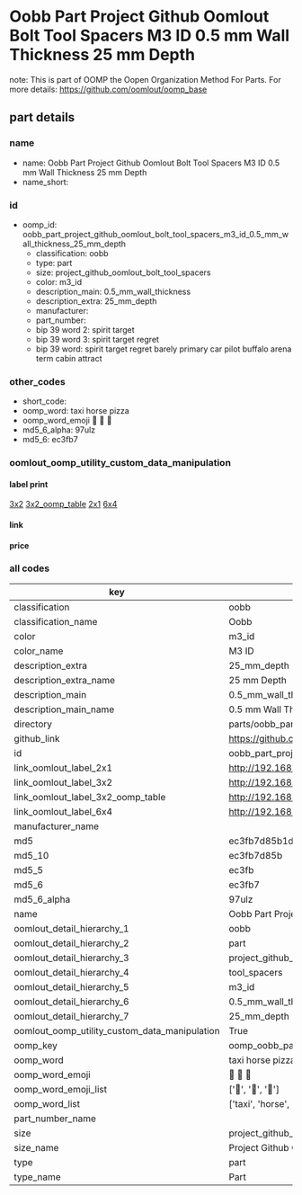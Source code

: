 # Oobb Part Project Github Oomlout Bolt Tool Spacers M3 ID 0.5 mm Wall Thickness 25 mm Depth  

note: This is part of OOMP the Oopen Organization Method For Parts. For more details: https://github.com/oomlout/oomp_base

##  part details
  







### name
* name: Oobb Part Project Github Oomlout Bolt Tool Spacers M3 ID 0.5 mm Wall Thickness 25 mm Depth
* name_short: 
### id
* oomp_id: oobb_part_project_github_oomlout_bolt_tool_spacers_m3_id_0.5_mm_wall_thickness_25_mm_depth
  * classification: oobb
  * type: part
  * size: project_github_oomlout_bolt_tool_spacers
  * color: m3_id
  * description_main: 0.5_mm_wall_thickness
  * description_extra: 25_mm_depth
  * manufacturer: 
  * part_number: 
  * bip 39 word 2: spirit target
  * bip 39 word 3: spirit target regret
  * bip 39 word: spirit target regret barely primary car pilot buffalo arena term cabin attract

### other_codes
* short_code: 
* oomp_word: taxi horse pizza
* oomp_word_emoji :taxi: :horse: :pizza:
* md5_6_alpha: 97ulz
* md5_6: ec3fb7






### oomlout_oomp_utility_custom_data_manipulation
#### label print
[3x2](http://192.168.1.245:1112/?label=oomp%2097ulz)
[3x2_oomp_table](http://192.168.1.108:1112/?label=oomp%2097ulz)
[2x1](http://192.168.1.242:1112/?label=oomp%2097ulz)
[6x4](http://192.168.1.55:1112/?label=oomp%2097ulz)    

#### link

                              

#### price







### all codes 
| key | value |  
| --- | --- |  
| classification | oobb |  
| classification_name | Oobb |  
| color | m3_id |  
| color_name | M3 ID |  
| description_extra | 25_mm_depth |  
| description_extra_name | 25 mm Depth |  
| description_main | 0.5_mm_wall_thickness |  
| description_main_name | 0.5 mm Wall Thickness |  
| directory | parts/oobb_part_project_github_oomlout_bolt_tool_spacers_m3_id_0.5_mm_wall_thickness_25_mm_depth |  
| github_link | https://github.com/oomlout/oomlout_oomp_part_src/tree/main/parts/oobb_part_project_github_oomlout_bolt_tool_spacers_m3_id_0.5_mm_wall_thickness_25_mm_depth |  
| id | oobb_part_project_github_oomlout_bolt_tool_spacers_m3_id_0.5_mm_wall_thickness_25_mm_depth |  
| link_oomlout_label_2x1 | http://192.168.1.242:1112/?label=oomp%2097ulz |  
| link_oomlout_label_3x2 | http://192.168.1.245:1112/?label=oomp%2097ulz |  
| link_oomlout_label_3x2_oomp_table | http://192.168.1.108:1112/?label=oomp%2097ulz |  
| link_oomlout_label_6x4 | http://192.168.1.55:1112/?label=oomp%2097ulz |  
| manufacturer_name |  |  
| md5 | ec3fb7d85b1db49c8955512969777e90 |  
| md5_10 | ec3fb7d85b |  
| md5_5 | ec3fb |  
| md5_6 | ec3fb7 |  
| md5_6_alpha | 97ulz |  
| name | Oobb Part Project Github Oomlout Bolt Tool Spacers M3 ID 0.5 mm Wall Thickness 25 mm Depth |  
| oomlout_detail_hierarchy_1 | oobb |  
| oomlout_detail_hierarchy_2 | part |  
| oomlout_detail_hierarchy_3 | project_github_bolt |  
| oomlout_detail_hierarchy_4 | tool_spacers |  
| oomlout_detail_hierarchy_5 | m3_id |  
| oomlout_detail_hierarchy_6 | 0.5_mm_wall_thickness |  
| oomlout_detail_hierarchy_7 | 25_mm_depth |  
| oomlout_oomp_utility_custom_data_manipulation | True |  
| oomp_key | oomp_oobb_part_project_github_oomlout_bolt_tool_spacers_m3_id_0.5_mm_wall_thickness_25_mm_depth |  
| oomp_word | taxi horse pizza |  
| oomp_word_emoji | :taxi: :horse: :pizza: |  
| oomp_word_emoji_list | [':taxi:', ':horse:', ':pizza:'] |  
| oomp_word_list | ['taxi', 'horse', 'pizza'] |  
| part_number_name |  |  
| size | project_github_oomlout_bolt_tool_spacers |  
| size_name | Project Github Oomlout Bolt Tool Spacers |  
| type | part |  
| type_name | Part |  
